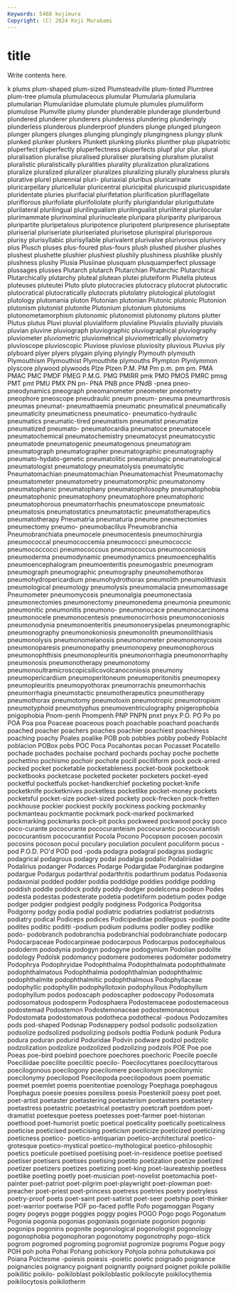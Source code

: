 ```yaml
---
Keywords: 5468 kojimura
Copyright: (C) 2024 Koji Murakami
---
```


# title

Write contents here.



k plums plum-shaped
plum-sized Plumsteadville plum-tinted Plumtree plum-tree plumula plumulaceous plumular Plumularia plumularia
plumularian Plumulariidae plumulate plumule plumules plumuliform plumulose Plumville plumy plunder
plunderable plunderage plunderbund plundered plunderer plunderers plunderess plundering plunderingly plunderless
plunderous plunderproof plunders plunge plunged plungeon plunger plungers plunges plunging
plungingly plungingness plungy plunk plunked plunker plunkers Plunkett plunking plunks
plunther plup plupatriotic pluperfect pluperfectly pluperfectness pluperfects plupf plur plur.
plural pluralisation pluralise pluralised pluraliser pluralising pluralism pluralist pluralistic pluralistically
pluralities plurality pluralization pluralizations pluralize pluralized pluralizer pluralizes pluralizing plurally
pluralness plurals plurative plurel plurennial pluri- pluriaxial pluribus pluricarinate pluricarpellary
pluricellular pluricentral pluricipital pluricuspid pluricuspidate pluridentate pluries plurifacial plurifetation plurification
pluriflagellate pluriflorous plurifoliate plurifoliolate plurify pluriglandular pluriguttulate plurilateral plurilingual plurilingualism
plurilingualist pluriliteral plurilocular plurimammate plurinominal plurinucleate pluripara pluriparity pluriparous pluripartite
pluripetalous pluripotence pluripotent pluripresence pluriseptate pluriserial pluriseriate pluriseriated plurisetose plurispiral
plurisporous plurisy plurisyllabic plurisyllable plurivalent plurivalve plurivorous plurivory plus Plusch
pluses plus-foured plus-fours plush plushed plusher plushes plushest plushette plushier
plushiest plushily plushiness plushlike plushly plushness plushy Plusia Plusiinae plusquam
plusquamperfect plussage plussages plusses Plutarch plutarch Plutarchian Plutarchic Plutarchical Plutarchically
plutarchy pluteal plutean plutei pluteiform Plutella pluteus pluteuses pluteutei Pluto
pluto plutocracies plutocracy plutocrat plutocratic plutocratical plutocratically plutocrats plutolatry plutological
plutologist plutology plutomania pluton Plutonian plutonian Plutonic plutonic Plutonion plutonism
plutonist plutonite Plutonium plutonium plutoniums plutonometamorphism plutonomic plutonomist plutonomy plutons
plutter Plutus plutus Pluvi pluvial pluvialiform pluvialine Pluvialis pluvially pluvials
pluvian pluvine pluviograph pluviographic pluviographical pluviography pluviometer pluviometric pluviometrical pluviometrically
pluviometry pluvioscope pluvioscopic Pluviose pluviose pluviosity pluvious Pluvius ply plyboard
plyer plyers plygain plying plyingly Plymouth plymouth Plymouthism Plymouthist Plymouthite
plymouths Plympton Plynlymmon plyscore plywood plywoods Plze Plzen P.M. PM
Pm p.m. pm pm. PMA PMAC PMC PMDF PMEG P.M.G.
PMG PMIRR pmk PMO PMOS PMRC pmsg PMT pmt PMU
PMX PN pn- PNA PNB pnce PNdB -pnea pneo- pneodynamics
pneograph pneomanometer pneometer pneometry pneophore pneoscope pneudraulic pneum pneum- pneuma
pneumarthrosis pneumas pneumat- pneumathaemia pneumatic pneumatical pneumatically pneumaticity pneumaticness pneumatico-
pneumatico-hydraulic pneumatics pneumatic-tired pneumatism pneumatist pneumatize pneumatized pneumato- pneumatocardia pneumatoce
pneumatocele pneumatochemical pneumatochemistry pneumatocyst pneumatocystic pneumatode pneumatogenic pneumatogenous pneumatogram pneumatograph
pneumatographer pneumatographic pneumatography pneumato-hydato-genetic pneumatolitic pneumatologic pneumatological pneumatologist pneumatology pneumatolysis
pneumatolytic Pneumatomachian pneumatomachian Pneumatomachist Pneumatomachy pneumatometer pneumatometry pneumatomorphic pneumatonomy pneumatophanic
pneumatophany pneumatophilosophy pneumatophobia pneumatophonic pneumatophony pneumatophore pneumatophoric pneumatophorous pneumatorrhachis pneumatoscope
pneumatosic pneumatosis pneumatostatics pneumatotactic pneumatotherapeutics pneumatotherapy Pneumatria pneumaturia pneume pneumectomies
pneumectomy pneumo- pneumobacillus Pneumobranchia Pneumobranchiata pneumocele pneumocentesis pneumochirurgia pneumococcal pneumococcemia
pneumococci pneumococcic pneumococcocci pneumococcous pneumococcus pneumoconiosis pneumoderma pneumodynamic pneumodynamics pneumoencephalitis
pneumoencephalogram pneumoenteritis pneumogastric pneumogram pneumograph pneumographic pneumography pneumohemothorax pneumohydropericardium pneumohydrothorax
pneumolith pneumolithiasis pneumological pneumology pneumolysis pneumomalacia pneumomassage Pneumometer pneumomycosis pneumonalgia
pneumonectasia pneumonectomies pneumonectomy pneumonedema pneumonia pneumonic pneumonitic pneumonitis pneumono- pneumonocace
pneumonocarcinoma pneumonocele pneumonocentesis pneumonocirrhosis pneumonoconiosis pneumonodynia pneumonoenteritis pneumonoerysipelas pneumonographic pneumonography
pneumonokoniosis pneumonolith pneumonolithiasis pneumonolysis pneumonomelanosis pneumonometer pneumonomycosis pneumonoparesis pneumonopathy pneumonopexy
pneumonophorous pneumonophthisis pneumonopleuritis pneumonorrhagia pneumonorrhaphy pneumonosis pneumonotherapy pneumonotomy pneumonoultramicroscopicsilicovolcanoconiosis pneumony
pneumopericardium pneumoperitoneum pneumoperitonitis pneumopexy pneumopleuritis pneumopyothorax pneumorrachis pneumorrhachis pneumorrhagia pneumotactic
pneumotherapeutics pneumotherapy pneumothorax pneumotomy pneumotoxin pneumotropic pneumotropism pneumotyphoid pneumotyphus pneumoventriculography
pnigerophobia pnigophobia Pnom-penh Pnompenh PNP PNPN pnxt pnyx P.O. PO
Po po POA Poa poa Poaceae poaceous poach poachable poachard
poachards poached poacher poachers poaches poachier poachiest poachiness poaching poachy
Poales poalike POB pob pobbies pobby pobedy Poblacht poblacion POBox
pobs POC Poca Pocahontas pocan Pocasset Pocatello pochade pochades pochaise
pochard pochards pochay poche pochette pochettino pochismo pochoir pochote pocill
pocilliform pock pock-arred pocked pocket pocketable pocketableness pocket-book pocketbook pocketbooks
pocketcase pocketed pocketer pocketers pocket-eyed pocketful pocketfuls pocket-handkerchief pocketing pocket-knife
pocketknife pocketknives pocketless pocketlike pocket-money pockets pocketsful pocket-size pocket-sized pockety
pock-frecken pock-fretten pockhouse pockier pockiest pockily pockiness pocking pockmanky pockmanteau
pockmantie pockmark pock-marked pockmarked pockmarking pockmarks pock-pit pocks pockweed pockwood
pocky poco poco-curante pococurante pococuranteism pococurantic pococurantish pococurantism pococurantist Pocola
Pocono Pocopson pocosen pocosin pocosins pocoson pocul poculary poculation poculent
poculiform pocus -pod P.O.D. PO'd POD pod -poda podagra podagral
podagras podagric podagrical podagrous podagry podal podalgia podalic Podaliriidae Podalirius
podanger Podarces Podarge Podargidae Podarginae podargine podargue Podargus podarthral podarthritis
podarthrum podatus Podaxonia podaxonial podded podder poddia poddidge poddies poddige
podding poddish poddle poddock poddy poddy-dodger podelcoma podeon Podes podesta
podestas podesterate podetia podetiiform podetium podex podge podger podgier podgiest
podgily podginess Podgorica Podgoritsa Podgorny podgy podia podial podiatric podiatries
podiatrist podiatrists podiatry podical Podiceps podices Podicipedidae podilegous -podite podite
podites poditic poditti -podium podium podiums podler podley podlike podo-
podobranch podobranchia podobranchial podobranchiate podocarp Podocarpaceae Podocarpineae podocarpous Podocarpus podocephalous
pododerm pododynia podogyn podogyne podogynium Podolian podolite podology Podolsk podomancy
podomere podomeres podometer podometry Podophrya Podophryidae Podophthalma Podophthalmata podophthalmate podophthalmatous
Podophthalmia podophthalmian podophthalmic podophthalmite podophthalmitic podophthalmous Podophyllaceae podophyllic podophyllin podophyllotoxin
podophyllous Podophyllum podophyllum podos podoscaph podoscapher podoscopy Podosomata podosomatous podosperm
Podosphaera Podostemaceae podostemaceous podostemad Podostemon Podostemonaceae podostemonaceous Podostomata podostomatous podotheca
podothecal -podous Podozamites pods pod-shaped Podsnap Podsnappery podsol podsolic podsolization
podsolize podsolized podsolizing podsols podtia Podunk podunk Podura podura poduran
podurid Poduridae Podvin podware podzol podzolic podzolization podzolize podzolized podzolizing
podzols POE Poe poe Poeas poe-bird poebird poechore poechores poechoric
Poecile poecile Poeciliidae poecilite poecilitic poecilo- Poecilocyttares poecilocyttarous poecilogonous poecilogony
poecilomere poecilonym poecilonymic poecilonymy poecilopod Poecilopoda poecilopodous poem poematic poemet
poemlet poems poenitentiae poenology Poephaga poephagous Poephagus poesie poesies poesiless
poesis Poestenkill poesy poet poet. poet-artist poetaster poetastering poetasterism poetasters
poetastery poetastress poetastric poetastrical poetastry poetcraft poetdom poet-dramatist poetesque poetess
poetesses poet-farmer poet-historian poethood poet-humorist poetic poetical poeticality poetically poeticalness
poeticise poeticised poeticising poeticism poeticize poeticized poeticizing poeticness poetico- poetico-antiquarian
poetico-architectural poetico-grotesque poetico-mystical poetico-mythological poetico-philosophic poetics poeticule poetiised poetiising poet-in-residence
poetise poetised poetiser poetisers poetises poetising poetito poetization poetize poetized
poetizer poetizers poetizes poetizing poet-king poet-laureateship poetless poetlike poetling poetly
poet-musician poet-novelist poetomachia poet-painter poet-patriot poet-pilgrim poet-playwright poet-plowman poet-preacher poet-priest
poet-princess poetress poetries poetry poetryless poetry-proof poets poet-saint poet-satirist poet-seer
poetship poet-thinker poet-warrior poetwise POF po-faced poffle Pofo pogamoggan Pogany
pogey pogeys pogge poggies poggy pogies POGO Pogo pogo Pogonatum
Pogonia pogonia pogonias pogoniasis pogoniate pogonion pogonip pogonips pogoniris pogonite
pogonological pogonologist pogonology pogonophobia pogonophoran pogonotomy pogonotrophy pogo-stick pogrom pogromed
pogroming pogromist pogromize pogroms Pogue pogy POH poh poha Pohai
Pohang pohickory Pohjola pohna pohutukawa poi Poiana Poictesme -poiesis poiesis
-poietic poietic poignado poignance poignancies poignancy poignant poignantly poignard poignet
poikile poikilie poikilitic poikilo- poikiloblast poikiloblastic poikilocyte poikilocythemia poikilocytosis poikilotherm

